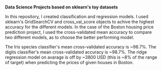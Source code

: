 **Data Science Projects based on sklearn's toy datasets**

In this repository, I created classification and regression models. 
I used sklearn's GridSearchCV and cross_val_score objects to achive the highest accuracy for the different models. In the case of the Boston housing price prediction project, I used the cross-validated mean accuracy to compare two different models, as to choose the better performing model.

The Iris species classifier's mean cross-validated accuracy is ~98.7%.
The digits classifier's mean cross-validated accuracy is ~98.7%.
The ridge regression model on avarage is off by ~3800 USD (this is ~8% of the range of target) when predicting the prices of given houses in Boston.